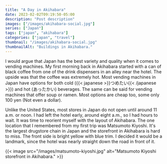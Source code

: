 ```yaml
---
title: "A Day in Akihabara"
date: 2023-02-02T09:19:50-05:00
description: "Post description"
images: ["/images/akihabara-social.jpg"]
series: ["Japan"]
tags: ["japan", "akihabara"]
categories: ["japan", "travel"]
thumbnail: "/images/akihabara-social.jpg"
thumbnailAlt: "Buildings in Akihabara."
---
```


I would argue that Japan has the best variety and quality when it comes to vending machines. My first morning back in Akihabara started with a can of black coffee from one of the drink dispensers in an alley near the hotel. The upside was that the coffee was extremely hot. Most vending machines in Japan have options for both cold ({{< japanese >}}つめたい{{< /japanese >}}) and hot (あったかい) beverages. The same can be said for vending machines that offer soup or ramen. Most options are cheap too, some only 100 yen (Not even a dollar).

Unlike the United States, most stores in Japan do not open until around 11 a.m. or noon. I had left the hotel early, around eight a.m., so I had hours to wait. It was time to reorient myself with the layout of Akihabara. The one location that I remembered from my first trip was Matsumoto Kiyoshi. It's the largest drugstore chain in Japan and the storefront in Akihabara is hard to miss. The front side is bright yellow with blue trim. I decided it would be a landmark, since the hotel was nearly straight down the road in front of it.

{{< image src="/images/matsumoto-kiyoshi.jpg" alt="Matsumoto Kiyoshi storefront in Akihabara." >}}
